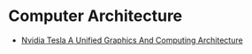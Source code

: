 # Computer Architecture

- [Nvidia Tesla A Unified Graphics And Computing Architecture](https://www.cs.cmu.edu/afs/cs/academic/class/15869-f11/www/readings/lindholm08_tesla.pdf)
